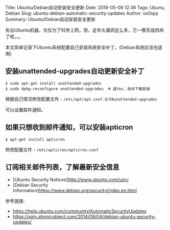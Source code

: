 Title: Ubuntu/Debian自动安装安全更新
Date: 2016-05-06 12:38
Tags: Ubunu, Debian
Slug: ubuntu-debian-automatic-security-updates
Author: ox0spy
Summary: Ubuntu/Debian自动安装安全更新

有台Ubuntu机器，仅仅为了科学上网，但，这年头漏洞这么多，万一哪天成肉鸡了呢。。。

本文简单记录下Ubuntu系统配置自己安装系统安全补丁。(Debian系统应该也适用)

## 安装unattended-upgrades自动更新安全补丁

    $ sudo apt-get install unattended-upgrades
    $ sudo dpkg-reconfigure unattended-upgrades  # 选Yes，自动下载安装

根据自己情况修改配置文件 - `/etc/apt/apt.conf.d/50unattended-upgrades`

可以设置邮件通知。

## 如果只想收到邮件通知，可以安装apticron

    $ apt-get install apticron

修改配置文件 - `/etc/apticron/apticron.conf`

## 订阅相关邮件列表，了解最新安全信息

- [Ubuntu Security Notices]<http://www.ubuntu.com/usn/>
- [Debian Security Information]<https://www.debian.org/security/index.en.html>

参考链接:

* <https://help.ubuntu.com/community/AutomaticSecurityUpdates>
* <https://spin.atomicobject.com/2014/08/04/debian-ubuntu-security-updates/>
